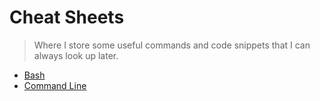 # Cheat Sheets

> Where I store some useful commands and code snippets that I can always look up later.


* [Bash](./bash.md)
* [Command Line](./cli.md)